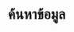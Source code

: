 ---
title: "ค้นหาข้อมูล" # in any language you want
layout: "search" # is necessary
summary: "search"
placeholder: "กรอกคำค้นหา"
---